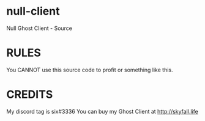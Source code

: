 # null-client
Null Ghost Client - Source


# RULES
You CANNOT use this source code to profit or something like this.


# CREDITS
My discord tag is six#3336
You can buy my Ghost Client at http://skyfall.life
